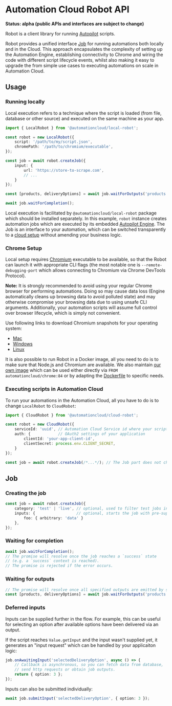 # Automation Cloud Robot API

**Status: alpha (public APIs and interfaces are subject to change)**

Robot is a client library for running [Autopilot](https://github.com/automationcloud/autopilot) scripts.

Robot provides a unified interface [Job](#job) for running automations both locally and in the Cloud. This approach encapsulates the complexity of setting up the Automation Engine, establishing connectivity to Chrome and wiring the code with different script lifecycle events, whilst also making it easy to upgrade the from simple use cases to executing automations on scale in Automation Cloud.

## Usage

### Running locally

Local execution refers to a technique where the script is loaded (from file, database or other source) and executed on the same machine as your app.

```ts
import { LocalRobot } from '@automationcloud/local-robot';

const robot = new LocalRobot({
    script: '/path/to/my/script.json',
    chromePath: '/path/to/chromium/executable',
});

const job = await robot.createJob({
    input: {
        url: 'https://store-to-scrape.com',
        // ...
    }
});

const [products, deliveryOptions] = await job.waitForOutputs('products', 'deliveryOptions');

await job.waitForCompletion();
```

Local execution is facilitated by `@automationcloud/local-robot` package which should be installed separately.
In this example, `robot` instance creates automation jobs which are executed by its embedded [Autopilot Engine](https://github.com/automationcloud/autopilot). The Job is an interface to your automation, which can be switched transparently to a [cloud setup](#executing-scripts-in-automation-cloud) without amending your business logic.

### Chrome Setup

Local setup requires [Chromium](https://www.chromium.org/) executable to be available, so that the Robot can launch it with appropriate CLI flags (the most notable one is `--remote-debugging-port` which allows connecting to Chromium via Chrome DevTools Protocol).

**Note:** It is strongly recommended to avoid using your regular Chrome browser for performing automations. Doing so may cause data loss (Engine automatically cleans up browsing data to avoid polluted state) and may otherwise compromise your browsing data due to using unsafe CLI arguments. Additionally, your automation scripts will assume full control over browser lifecycle, which is simply not convenient.

Use following links to download Chromium snapshots for your operating system:

- [Mac](https://commondatastorage.googleapis.com/chromium-browser-snapshots/index.html?prefix=Mac/768968/)
- [Windows](https://commondatastorage.googleapis.com/chromium-browser-snapshots/index.html?prefix=Win_x64/768966/)
- [Linux](https://commondatastorage.googleapis.com/chromium-browser-snapshots/index.html?prefix=Linux_x64/768968/)

It is also possible to run Robot in a Docker image, all you need to do is to make sure that Node.js and Chromium are available.
We also maintain [our own image](https://github.com/automationcloud/chrome-image) which can be used either directly via `FROM automationcloud/chrome:84` or by adapting the [Dockerfile](https://github.com/automationcloud/chrome-image/blob/master/Dockerfile) to specific needs.

### Executing scripts in Automation Cloud

To run your automations in the Automation Cloud, all you have to do is to change `LocalRobot` to `CloudRobot`:

```ts
import { CloudRobot } from '@automationcloud/cloud-robot';

const robot = new CloudRobot({
    serviceId: 'uuid', // Automation Cloud Service id where your script is published
    auth: {            // OAuth2 settings of your application
        clientId: 'your-app-client-id',
        clientSecret: process.env.CLIENT_SECRET,
    }
});

const job = await robot.createJob(/*...*/); // The Job part does not change.
```

## Job

<!-- TODO document this better -->

### Creating the job

```ts
const job = await robot.createJob({
    category: 'test' | 'live', // optional, used to filter test jobs in dashboard
    inputs: {                  // optional, starts the job with pre-supplied inputs
        foo: { arbitrary: 'data' }
    },
});
```

### Waiting for completion

```ts
await job.waitForCompletion();
// The promise will resolve once the job reaches a `success` state
// (e.g. a `success` context is reached).
// The promise is rejected if the error occurs.
```

### Waiting for outputs

```ts
// The promise will resolve once all specified outputs are emitted by script
const [products, deliveryOptions] = await job.waitForOutputs('products', 'deliveryOptions');
```

### Deferred inputs

Inputs can be supplied further in the flow. For example, this can be useful for selecting an option after available options have been delivered via an output.

If the script reaches `Value.getInput` and the input wasn't supplied yet, it generates an "input request" which can be handled by your applicaiton logic:

```ts
job.onAwaitingInput('selectedDeliveryOption', async () => {
    // Callback is asynchronous, so you can fetch data from database,
    // send http requests or obtain job outputs.
    return { option: 3 };
});
```

Inputs can also be submitted individually:

```ts
await job.submitInput('selectedDeliveryOption', { option: 3 });
```
